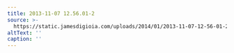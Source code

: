 ```yaml
---
title: 2013-11-07 12.56.01-2
source: >-
  https://static.jamesdigioia.com/uploads/2014/01/2013-11-07-12-56-01-2-scaled.jpg
altText: ''
caption: ''
---
```


